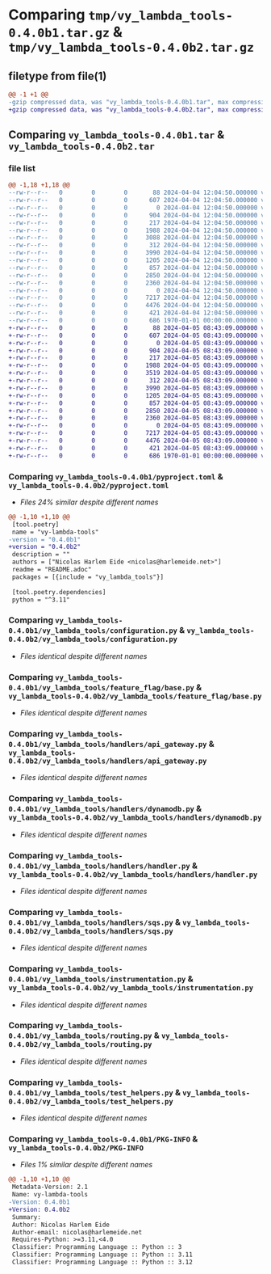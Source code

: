 # Comparing `tmp/vy_lambda_tools-0.4.0b1.tar.gz` & `tmp/vy_lambda_tools-0.4.0b2.tar.gz`

## filetype from file(1)

```diff
@@ -1 +1 @@
-gzip compressed data, was "vy_lambda_tools-0.4.0b1.tar", max compression
+gzip compressed data, was "vy_lambda_tools-0.4.0b2.tar", max compression
```

## Comparing `vy_lambda_tools-0.4.0b1.tar` & `vy_lambda_tools-0.4.0b2.tar`

### file list

```diff
@@ -1,18 +1,18 @@
--rw-r--r--   0        0        0       88 2024-04-04 12:04:50.000000 vy_lambda_tools-0.4.0b1/README.adoc
--rw-r--r--   0        0        0      607 2024-04-04 12:04:50.000000 vy_lambda_tools-0.4.0b1/pyproject.toml
--rw-r--r--   0        0        0        0 2024-04-04 12:04:50.000000 vy_lambda_tools-0.4.0b1/vy_lambda_tools/__init__.py
--rw-r--r--   0        0        0      904 2024-04-04 12:04:50.000000 vy_lambda_tools-0.4.0b1/vy_lambda_tools/configuration.py
--rw-r--r--   0        0        0      217 2024-04-04 12:04:50.000000 vy_lambda_tools-0.4.0b1/vy_lambda_tools/feature_flag/__init__.py
--rw-r--r--   0        0        0     1988 2024-04-04 12:04:50.000000 vy_lambda_tools-0.4.0b1/vy_lambda_tools/feature_flag/base.py
--rw-r--r--   0        0        0     3088 2024-04-04 12:04:50.000000 vy_lambda_tools-0.4.0b1/vy_lambda_tools/feature_flag/providers.py
--rw-r--r--   0        0        0      312 2024-04-04 12:04:50.000000 vy_lambda_tools-0.4.0b1/vy_lambda_tools/handlers/__init__.py
--rw-r--r--   0        0        0     3990 2024-04-04 12:04:50.000000 vy_lambda_tools-0.4.0b1/vy_lambda_tools/handlers/api_gateway.py
--rw-r--r--   0        0        0     1205 2024-04-04 12:04:50.000000 vy_lambda_tools-0.4.0b1/vy_lambda_tools/handlers/dynamodb.py
--rw-r--r--   0        0        0      857 2024-04-04 12:04:50.000000 vy_lambda_tools-0.4.0b1/vy_lambda_tools/handlers/handler.py
--rw-r--r--   0        0        0     2850 2024-04-04 12:04:50.000000 vy_lambda_tools-0.4.0b1/vy_lambda_tools/handlers/sqs.py
--rw-r--r--   0        0        0     2360 2024-04-04 12:04:50.000000 vy_lambda_tools-0.4.0b1/vy_lambda_tools/instrumentation.py
--rw-r--r--   0        0        0        0 2024-04-04 12:04:50.000000 vy_lambda_tools-0.4.0b1/vy_lambda_tools/py.typed
--rw-r--r--   0        0        0     7217 2024-04-04 12:04:50.000000 vy_lambda_tools-0.4.0b1/vy_lambda_tools/routing.py
--rw-r--r--   0        0        0     4476 2024-04-04 12:04:50.000000 vy_lambda_tools-0.4.0b1/vy_lambda_tools/test_helpers.py
--rw-r--r--   0        0        0      421 2024-04-04 12:04:50.000000 vy_lambda_tools-0.4.0b1/vy_lambda_tools/types.py
--rw-r--r--   0        0        0      686 1970-01-01 00:00:00.000000 vy_lambda_tools-0.4.0b1/PKG-INFO
+-rw-r--r--   0        0        0       88 2024-04-05 08:43:09.000000 vy_lambda_tools-0.4.0b2/README.adoc
+-rw-r--r--   0        0        0      607 2024-04-05 08:43:09.000000 vy_lambda_tools-0.4.0b2/pyproject.toml
+-rw-r--r--   0        0        0        0 2024-04-05 08:43:09.000000 vy_lambda_tools-0.4.0b2/vy_lambda_tools/__init__.py
+-rw-r--r--   0        0        0      904 2024-04-05 08:43:09.000000 vy_lambda_tools-0.4.0b2/vy_lambda_tools/configuration.py
+-rw-r--r--   0        0        0      217 2024-04-05 08:43:09.000000 vy_lambda_tools-0.4.0b2/vy_lambda_tools/feature_flag/__init__.py
+-rw-r--r--   0        0        0     1988 2024-04-05 08:43:09.000000 vy_lambda_tools-0.4.0b2/vy_lambda_tools/feature_flag/base.py
+-rw-r--r--   0        0        0     3519 2024-04-05 08:43:09.000000 vy_lambda_tools-0.4.0b2/vy_lambda_tools/feature_flag/providers.py
+-rw-r--r--   0        0        0      312 2024-04-05 08:43:09.000000 vy_lambda_tools-0.4.0b2/vy_lambda_tools/handlers/__init__.py
+-rw-r--r--   0        0        0     3990 2024-04-05 08:43:09.000000 vy_lambda_tools-0.4.0b2/vy_lambda_tools/handlers/api_gateway.py
+-rw-r--r--   0        0        0     1205 2024-04-05 08:43:09.000000 vy_lambda_tools-0.4.0b2/vy_lambda_tools/handlers/dynamodb.py
+-rw-r--r--   0        0        0      857 2024-04-05 08:43:09.000000 vy_lambda_tools-0.4.0b2/vy_lambda_tools/handlers/handler.py
+-rw-r--r--   0        0        0     2850 2024-04-05 08:43:09.000000 vy_lambda_tools-0.4.0b2/vy_lambda_tools/handlers/sqs.py
+-rw-r--r--   0        0        0     2360 2024-04-05 08:43:09.000000 vy_lambda_tools-0.4.0b2/vy_lambda_tools/instrumentation.py
+-rw-r--r--   0        0        0        0 2024-04-05 08:43:09.000000 vy_lambda_tools-0.4.0b2/vy_lambda_tools/py.typed
+-rw-r--r--   0        0        0     7217 2024-04-05 08:43:09.000000 vy_lambda_tools-0.4.0b2/vy_lambda_tools/routing.py
+-rw-r--r--   0        0        0     4476 2024-04-05 08:43:09.000000 vy_lambda_tools-0.4.0b2/vy_lambda_tools/test_helpers.py
+-rw-r--r--   0        0        0      421 2024-04-05 08:43:09.000000 vy_lambda_tools-0.4.0b2/vy_lambda_tools/types.py
+-rw-r--r--   0        0        0      686 1970-01-01 00:00:00.000000 vy_lambda_tools-0.4.0b2/PKG-INFO
```

### Comparing `vy_lambda_tools-0.4.0b1/pyproject.toml` & `vy_lambda_tools-0.4.0b2/pyproject.toml`

 * *Files 24% similar despite different names*

```diff
@@ -1,10 +1,10 @@
 [tool.poetry]
 name = "vy-lambda-tools"
-version = "0.4.0b1"
+version = "0.4.0b2"
 description = ""
 authors = ["Nicolas Harlem Eide <nicolas@harlemeide.net>"]
 readme = "README.adoc"
 packages = [{include = "vy_lambda_tools"}]
 
 [tool.poetry.dependencies]
 python = "^3.11"
```

### Comparing `vy_lambda_tools-0.4.0b1/vy_lambda_tools/configuration.py` & `vy_lambda_tools-0.4.0b2/vy_lambda_tools/configuration.py`

 * *Files identical despite different names*

### Comparing `vy_lambda_tools-0.4.0b1/vy_lambda_tools/feature_flag/base.py` & `vy_lambda_tools-0.4.0b2/vy_lambda_tools/feature_flag/base.py`

 * *Files identical despite different names*

### Comparing `vy_lambda_tools-0.4.0b1/vy_lambda_tools/handlers/api_gateway.py` & `vy_lambda_tools-0.4.0b2/vy_lambda_tools/handlers/api_gateway.py`

 * *Files identical despite different names*

### Comparing `vy_lambda_tools-0.4.0b1/vy_lambda_tools/handlers/dynamodb.py` & `vy_lambda_tools-0.4.0b2/vy_lambda_tools/handlers/dynamodb.py`

 * *Files identical despite different names*

### Comparing `vy_lambda_tools-0.4.0b1/vy_lambda_tools/handlers/handler.py` & `vy_lambda_tools-0.4.0b2/vy_lambda_tools/handlers/handler.py`

 * *Files identical despite different names*

### Comparing `vy_lambda_tools-0.4.0b1/vy_lambda_tools/handlers/sqs.py` & `vy_lambda_tools-0.4.0b2/vy_lambda_tools/handlers/sqs.py`

 * *Files identical despite different names*

### Comparing `vy_lambda_tools-0.4.0b1/vy_lambda_tools/instrumentation.py` & `vy_lambda_tools-0.4.0b2/vy_lambda_tools/instrumentation.py`

 * *Files identical despite different names*

### Comparing `vy_lambda_tools-0.4.0b1/vy_lambda_tools/routing.py` & `vy_lambda_tools-0.4.0b2/vy_lambda_tools/routing.py`

 * *Files identical despite different names*

### Comparing `vy_lambda_tools-0.4.0b1/vy_lambda_tools/test_helpers.py` & `vy_lambda_tools-0.4.0b2/vy_lambda_tools/test_helpers.py`

 * *Files identical despite different names*

### Comparing `vy_lambda_tools-0.4.0b1/PKG-INFO` & `vy_lambda_tools-0.4.0b2/PKG-INFO`

 * *Files 1% similar despite different names*

```diff
@@ -1,10 +1,10 @@
 Metadata-Version: 2.1
 Name: vy-lambda-tools
-Version: 0.4.0b1
+Version: 0.4.0b2
 Summary: 
 Author: Nicolas Harlem Eide
 Author-email: nicolas@harlemeide.net
 Requires-Python: >=3.11,<4.0
 Classifier: Programming Language :: Python :: 3
 Classifier: Programming Language :: Python :: 3.11
 Classifier: Programming Language :: Python :: 3.12
```


